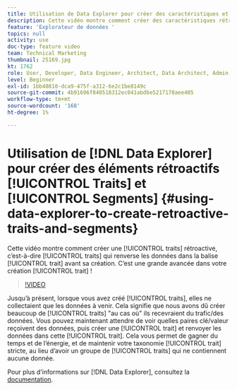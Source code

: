 ```yaml
---
title: Utilisation de Data Explorer pour créer des caractéristiques et des segments rétroactifs
description: Cette vidéo montre comment créer des caractéristiques rétroactives, c’est-à-dire des caractéristiques qui renvoient des données dans la caractéristique avant sa création. C’est une grande avancée dans la création de votre caractéristique.
feature: 'Explorateur de données '
topics: null
activity: use
doc-type: feature video
team: Technical Marketing
thumbnail: 25169.jpg
kt: 1762
role: User, Developer, Data Engineer, Architect, Data Architect, Admin, Leader
level: Beginner
exl-id: 1bb40810-dca9-475f-a312-6e2c1be8149c
source-git-commit: 4b91696f840518312ec041abdbe5217178aee405
workflow-type: tm+mt
source-wordcount: '168'
ht-degree: 1%

---
```


# Utilisation de [!DNL Data Explorer] pour créer des éléments rétroactifs [!UICONTROL Traits] et [!UICONTROL Segments] {#using-data-explorer-to-create-retroactive-traits-and-segments}

Cette vidéo montre comment créer une [!UICONTROL traits] rétroactive, c’est-à-dire [!UICONTROL traits] qui renverse les données dans la balise [!UICONTROL trait] avant sa création. C’est une grande avancée dans votre création [!UICONTROL trait] !

>[!VIDEO](https://video.tv.adobe.com/v/25169/?quality=12)

Jusqu’à présent, lorsque vous avez créé [!UICONTROL traits], elles ne collectaient que les données à venir. Cela signifie que nous avons dû créer beaucoup de [!UICONTROL traits] &quot;au cas où&quot; ils recevraient du trafic/des données. Vous pouvez maintenant attendre de voir quelles paires clé/valeur reçoivent des données, puis créer une [!UICONTROL trait] et renvoyer les données dans cette [!UICONTROL trait]. Cela vous permet de gagner du temps et de l’énergie, et de maintenir votre taxonomie [!UICONTROL trait] stricte, au lieu d’avoir un groupe de [!UICONTROL traits] qui ne contiennent aucune donnée.

Pour plus d’informations sur [!DNL Data Explorer], consultez la [documentation](https://experiencecloud.adobe.com/resources/help/en_US/aam/data-explorer.html).
